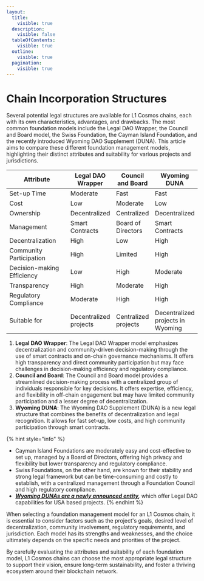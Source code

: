 ```yaml
---
layout:
  title:
    visible: true
  description:
    visible: false
  tableOfContents:
    visible: true
  outline:
    visible: true
  pagination:
    visible: true
---
```


# Chain Incorporation Structures

Several potential legal structures are available for L1 Cosmos chains, each with its own characteristics, advantages, and drawbacks. The most common foundation models include the Legal DAO Wrapper, the Council and Board model, the Swiss Foundation, the Cayman Island Foundation, and the recently introduced Wyoming DAO Supplement (DUNA). This article aims to compare these different foundation management models, highlighting their distinct attributes and suitability for various projects and jurisdictions.

<table data-full-width="false"><thead><tr><th width="187">Attribute</th><th>Legal DAO Wrapper</th><th>Council and Board</th><th>Wyoming DUNA</th></tr></thead><tbody><tr><td>Set-up Time</td><td>Moderate</td><td>Fast</td><td>Fast</td></tr><tr><td>Cost</td><td>Low</td><td>Moderate</td><td>Low</td></tr><tr><td>Ownership</td><td>Decentralized</td><td>Centralized</td><td>Decentralized</td></tr><tr><td>Management</td><td>Smart Contracts</td><td>Board of Directors</td><td>Smart Contracts</td></tr><tr><td>Decentralization</td><td>High</td><td>Low</td><td>High</td></tr><tr><td>Community Participation</td><td>High</td><td>Limited</td><td>High</td></tr><tr><td>Decision-making Efficiency</td><td>Low</td><td>High</td><td>Moderate</td></tr><tr><td>Transparency</td><td>High</td><td>Moderate</td><td>High</td></tr><tr><td>Regulatory Compliance</td><td>Moderate</td><td>High</td><td>High</td></tr><tr><td>Suitable for</td><td>Decentralized projects</td><td>Centralized projects</td><td>Decentralized projects in Wyoming</td></tr></tbody></table>

1. **Legal DAO Wrapper**: The Legal DAO Wrapper model emphasizes decentralization and community-driven decision-making through the use of smart contracts and on-chain governance mechanisms. It offers high transparency and direct community participation but may face challenges in decision-making efficiency and regulatory compliance.
2. **Council and Board**: The Council and Board model provides a streamlined decision-making process with a centralized group of individuals responsible for key decisions. It offers expertise, efficiency, and flexibility in off-chain engagement but may have limited community participation and a lesser degree of decentralization.
3. **Wyoming DUNA**: The Wyoming DAO Supplement (DUNA) is a new legal structure that combines the benefits of decentralization and legal recognition. It allows for fast set-up, low costs, and high community participation through smart contracts.

{% hint style="info" %}
* Cayman Island Foundations are moderately easy and cost-effective to set up, managed by a Board of Directors, offering high privacy and flexibility but lower transparency and regulatory compliance.&#x20;
* Swiss Foundations, on the other hand, are known for their stability and strong legal framework but can be time-consuming and costly to establish, with a centralized management through a Foundation Council and high regulatory compliance.
* [_**Wyoming DUNAs are a newly announced entity**_](https://www.wyoleg.gov/2024/Introduced/SF0050.pdf)_**,**_ which offer Legal DAO capabilities for USA based projects.
{% endhint %}

When selecting a foundation management model for an L1 Cosmos chain, it is essential to consider factors such as the project's goals, desired level of decentralization, community involvement, regulatory requirements, and jurisdiction. Each model has its strengths and weaknesses, and the choice ultimately depends on the specific needs and priorities of the project.

By carefully evaluating the attributes and suitability of each foundation model, L1 Cosmos chains can choose the most appropriate legal structure to support their vision, ensure long-term sustainability, and foster a thriving ecosystem around their blockchain network.
